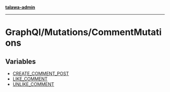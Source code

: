 [**talawa-admin**](../../../README.md)

***

# GraphQl/Mutations/CommentMutations

## Variables

- [CREATE\_COMMENT\_POST](variables/CREATE_COMMENT_POST.md)
- [LIKE\_COMMENT](variables/LIKE_COMMENT.md)
- [UNLIKE\_COMMENT](variables/UNLIKE_COMMENT.md)
